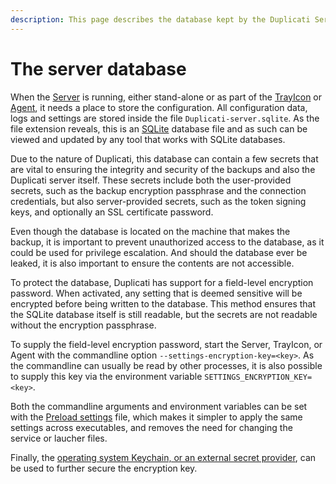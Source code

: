 ```yaml
---
description: This page describes the database kept by the Duplicati Server
---
```


# The server database

When the [Server](../duplicati-programs/server.md) is running, either stand-alone or as part of the [TrayIcon](../duplicati-programs/trayicon.md) or [Agent](../duplicati-programs/agent.md), it needs a place to store the configuration. All configuration data, logs and settings are stored inside the file `Duplicati-server.sqlite`. As the file extension reveals, this is an [SQLite](https://www.sqlite.org) database file and as such can be viewed and updated by any tool that works with SQLite databases.

Due to the nature of Duplicati, this database can contain a few secrets that are vital to ensuring the integrity and security of the backups and also the Duplicati server itself. These secrets include both the user-provided secrets, such as the backup encryption passphrase and the connection credentials, but also server-provided secrets, such as the token signing keys, and optionally an SSL certificate password.

Even though the database is located on the machine that makes the backup, it is important to prevent unauthorized access to the database, as it could be used for privilege escalation. And should the database ever be leaked, it is also important to ensure the contents are not accessible.

To protect the database, Duplicati has support for a field-level encryption password. When activated, any setting that is deemed sensitive will be encrypted before being written to the database. This method ensures that the SQLite database itself is still readable, but the secrets are not readable without the encryption passphrase.

To supply the field-level encryption password, start the Server, TrayIcon, or Agent with the commandline option `--settings-encryption-key=<key>`. As the commandline can usually be read by other processes, it is also possible to supply this key via the environment variable `SETTINGS_ENCRYPTION_KEY=<key>`.

Both the commandline arguments and environment variables can be set with the [Preload settings](preload-settings.md) file, which makes it simpler to apply the same settings across executables, and removes the need for changing the service or laucher files.

Finally, the [operating system Keychain, or an external secret provider](using-the-secret-provider/), can be used to further secure the encryption key.
